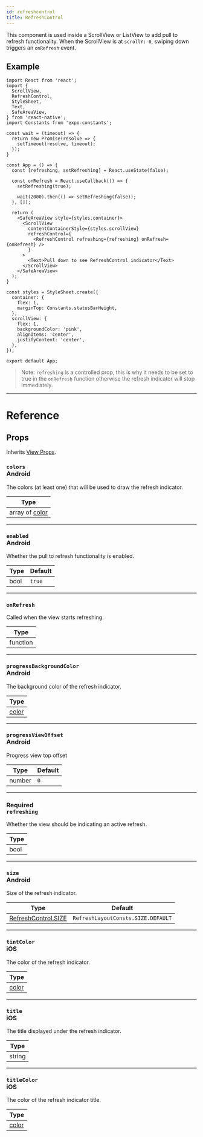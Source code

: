 ```yaml
---
id: refreshcontrol
title: RefreshControl
---
```


This component is used inside a ScrollView or ListView to add pull to refresh functionality. When the ScrollView is at `scrollY: 0`, swiping down triggers an `onRefresh` event.

## Example

```SnackPlayer name=RefreshControl&supportedPlatforms=ios,android
import React from 'react';
import {
  ScrollView,
  RefreshControl,
  StyleSheet,
  Text,
  SafeAreaView,
} from 'react-native';
import Constants from 'expo-constants';

const wait = (timeout) => {
  return new Promise(resolve => {
    setTimeout(resolve, timeout);
  });
}

const App = () => {
  const [refreshing, setRefreshing] = React.useState(false);

  const onRefresh = React.useCallback(() => {
    setRefreshing(true);

    wait(2000).then(() => setRefreshing(false));
  }, []);

  return (
    <SafeAreaView style={styles.container}>
      <ScrollView
        contentContainerStyle={styles.scrollView}
        refreshControl={
          <RefreshControl refreshing={refreshing} onRefresh={onRefresh} />
        }
      >
        <Text>Pull down to see RefreshControl indicator</Text>
      </ScrollView>
    </SafeAreaView>
  );
}

const styles = StyleSheet.create({
  container: {
    flex: 1,
    marginTop: Constants.statusBarHeight,
  },
  scrollView: {
    flex: 1,
    backgroundColor: 'pink',
    alignItems: 'center',
    justifyContent: 'center',
  },
});

export default App;
```

> Note: `refreshing` is a controlled prop, this is why it needs to be set to true in the `onRefresh` function otherwise the refresh indicator will stop immediately.

---

# Reference

## Props

Inherits [View Props](view.md#props).

### `colors`<div class="label android">Android</div>

The colors (at least one) that will be used to draw the refresh indicator.

| Type                        |
| --------------------------- |
| array of [color](colors.md) |

---

### `enabled`<div class="label android">Android</div>

Whether the pull to refresh functionality is enabled.

| Type | Default |
| ---- | ------- |
| bool | `true`  |

---

### `onRefresh`

Called when the view starts refreshing.

| Type     |
| -------- |
| function |

---

### `progressBackgroundColor`<div class="label android">Android</div>

The background color of the refresh indicator.

| Type               |
| ------------------ |
| [color](colors.md) |

---

### `progressViewOffset`<div class="label android">Android</div>

Progress view top offset

| Type   | Default |
| ------ | ------- |
| number | `0`     |

---

### <div class="label required basic">Required</div>`refreshing`

Whether the view should be indicating an active refresh.

| Type |
| ---- |
| bool |

---

### `size`<div class="label android">Android</div>

Size of the refresh indicator.

| Type                                                             | Default                            |
| ---------------------------------------------------------------- | ---------------------------------- |
| [RefreshControl.SIZE](refreshcontrol.md#refreshlayoutconstssize) | `RefreshLayoutConsts.SIZE.DEFAULT` |

---

### `tintColor`<div class="label ios">iOS</div>

The color of the refresh indicator.

| Type               |
| ------------------ |
| [color](colors.md) |

---

### `title`<div class="label ios">iOS</div>

The title displayed under the refresh indicator.

| Type   |
| ------ |
| string |

---

### `titleColor`<div class="label ios">iOS</div>

The color of the refresh indicator title.

| Type               |
| ------------------ |
| [color](colors.md) |
